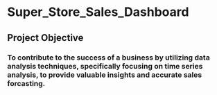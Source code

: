 # Super_Store_Sales_Dashboard
<h2>Project Objective</h2>
<h3>To contribute to the success of a business by utilizing data analysis techniques, specifically focusing on time series analysis, to provide valuable insights and accurate sales forcasting.</h3>
